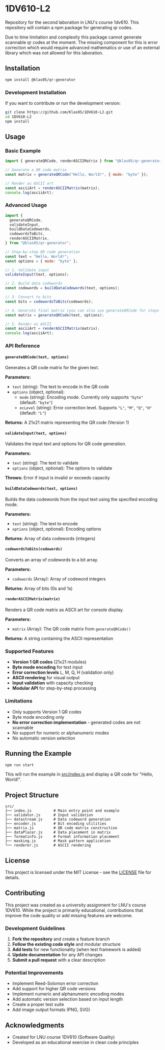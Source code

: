 # 1DV610-L2

Repository for the second laboration in LNU's course 1dv610. This repository will contain a npm package for generating qr codes.

Due to time limitation and complexity this package cannot generate scannable qr codes at the moment. The missing component for this is error correction which would require advanced mathematics or use of an external library which was not allowed for this laboration.

## Installation

```bash
npm install @klas05/qr-generator
```

### Development Installation

If you want to contribute or run the development version:

```bash
git clone https://github.com/Klas05/1DV610-L2.git
cd 1DV610-L2
npm install
```

## Usage

### Basic Example

```javascript
import { generateQRCode, renderASCIIMatrix } from "@klas05/qr-generator";

// Generate a QR code matrix
const matrix = generateQRCode("Hello, World!", { mode: "byte" });

// Render as ASCII art
const asciiArt = renderASCIIMatrix(matrix);
console.log(asciiArt);
```

### Advanced Usage

```javascript
import {
  generateQRCode,
  validateInput,
  buildDataCodewords,
  codewordsToBits,
  renderASCIIMatrix,
} from "@klas05/qr-generator";

// Step-by-step QR code generation
const text = "Hello, World!";
const options = { mode: "byte" };

// 1. Validate input
validateInput(text, options);

// 2. Build data codewords
const codewords = buildDataCodewords(text, options);

// 3. Convert to bits
const bits = codewordsToBits(codewords);

// 4. Generate final matrix (you can also use generateQRCode for steps 1-4)
const matrix = generateQRCode(text, options);

// 5. Render as ASCII
const asciiArt = renderASCIIMatrix(matrix);
console.log(asciiArt);
```

### API Reference

#### `generateQRCode(text, options)`

Generates a QR code matrix for the given text.

**Parameters:**

- `text` (string): The text to encode in the QR code
- `options` (object, optional):
  - `mode` (string): Encoding mode. Currently only supports `"byte"` (default: `"byte"`)
  - `ecLevel` (string): Error correction level. Supports `"L"`, `"M"`, `"Q"`, `"H"` (default: `"L"`)

**Returns:** A 21x21 matrix representing the QR code (Version 1)

#### `validateInput(text, options)`

Validates the input text and options for QR code generation.

**Parameters:**

- `text` (string): The text to validate
- `options` (object, optional): The options to validate

**Throws:** Error if input is invalid or exceeds capacity

#### `buildDataCodewords(text, options)`

Builds the data codewords from the input text using the specified encoding mode.

**Parameters:**

- `text` (string): The text to encode
- `options` (object, optional): Encoding options

**Returns:** Array of data codewords (integers)

#### `codewordsToBits(codewords)`

Converts an array of codewords to a bit array.

**Parameters:**

- `codewords` (Array): Array of codeword integers

**Returns:** Array of bits (0s and 1s)

#### `renderASCIIMatrix(matrix)`

Renders a QR code matrix as ASCII art for console display.

**Parameters:**

- `matrix` (Array): The QR code matrix from `generateQRCode()`

**Returns:** A string containing the ASCII representation

### Supported Features

- **Version 1 QR codes** (21x21 modules)
- **Byte mode encoding** for text input
- **Error correction levels** L, M, Q, H (validation only)
- **ASCII rendering** for visual output
- **Input validation** with capacity checking
- **Modular API** for step-by-step processing

### Limitations

- Only supports Version 1 QR codes
- Byte mode encoding only
- **No error correction implementation** - generated codes are not scannable
- No support for numeric or alphanumeric modes
- No automatic version selection

## Running the Example

```bash
npm run start
```

This will run the example in [src/index.js](src/index.js) and display a QR code for "Hello, World!".

## Project Structure

```
src/
├── index.js          # Main entry point and example
├── validator.js      # Input validation
├── datastream.js     # Data codeword generation
├── encoder.js        # Bit encoding utilities
├── matrix.js         # QR code matrix construction
├── dataPlacer.js     # Data placement in matrix
├── formatinfo.js     # Format information placement
├── masking.js        # Mask pattern application
└── renderer.js       # ASCII rendering
```

## License

This project is licensed under the MIT License - see the [LICENSE](LICENSE) file for details.

## Contributing

This project was created as a university assignment for LNU's course 1DV610. While the project is primarily educational, contributions that improve the code quality or add missing features are welcome.

### Development Guidelines

1. **Fork the repository** and create a feature branch
2. **Follow the existing code style** and modular structure
3. **Add tests** for new functionality (when test framework is added)
4. **Update documentation** for any API changes
5. **Submit a pull request** with a clear description

### Potential Improvements

- Implement Reed-Solomon error correction
- Add support for higher QR code versions
- Implement numeric and alphanumeric encoding modes
- Add automatic version selection based on input length
- Create a proper test suite
- Add image output formats (PNG, SVG)

## Acknowledgments

- Created for LNU course 1DV610 (Software Quality)
- Developed as an educational exercise in clean code principles
